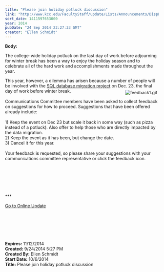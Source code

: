 ```yaml
---
title: "Please join holiday potluck discussion"
link: "http://www.kcc.edu/FacultyStaff/update/Lists/Announcements/DispForm.aspx?ID=1640"
sort_date: 1411597653000
year: 2014
pubDate: "24 Sep 2014 22:27:33 GMT"
creator: "Ellen Schmidt"
---
```


<div><b>Body:</b> <div class="ExternalClass348458C7A0BD40938BE6CABA9DAC9FE9"><p>The college-wide holiday potluck on the last day of work before adjourning for winter break has been a way to enjoy the holiday season and to celebrate all of the hard work and accomplishments made throughout the year. </p>
<p>This year, however, a dilemma has arisen because a number of people will be involved with the <a href="/FacultyStaff/update/Lists/Announcements/DispForm2.aspx?List=7e45450e-520d-4ad3-81dd-a79ebcc75df4&amp;ID=1618&amp;Source=/_layouts/sitemanager.aspx?FilterOnly%3D1&amp;SmtContext=SPList%3a7e45450e-520d-4ad3-81dd-a79ebcc75df4?SPWeb%3a6dd7d01a-f4b3-47f9-8d35-b60692caa2f7%3a&amp;SmtContextExpanded=True&amp;Filter=1&amp;pgsz=100&amp;vrmode=False&amp;lvn=KCC%20Announcements&amp;Web=6dd7d01a-f4b3-47f9-8d35-b60692caa2f7">SQL database migration project</a> on Dec. 23, the final day of work before winter break.  <a href="mailto:%20dcagle@kcc.edu"><img alt="feedback1.gif" src="/FacultyStaff/update/Documents/feedback1.gif" style="vertical-align:auto;float:right;margin:5px" /></a><br /><br />Communications Committee members have been asked to collect feedback on suggestions for how to proceed. Suggestions that have been offered already include:<br /><br />1) Keep the event on Dec 23 but scale it back in some way (such as pizza instead of a potluck). Also offer to help those who are directly impacted by the data migration.<br />2) Keep the event as it has been, but change the date.<br />3) Cancel it for this year.<br /><br />Your feedback is requested, so please share your suggestions with your communications committee representative or click the feedback icon.</p>
<p> </p>
<p> </p>
<p> </p>
<p>***</p>
<p><a href="/update">Go to Online Update</a></p>
<p> </p>
<p> </p>
<p> <br /></p></div></div>
<div><b>Expires:</b> 11/12/2014</div>
<div><b>Created:</b> 9/24/2014 5:27 PM</div>
<div><b>Created By:</b> Ellen Schmidt</div>
<div><b>Start Date:</b> 10/6/2014</div>
<div><b>Title:</b> Please join holiday potluck discussion</div>
